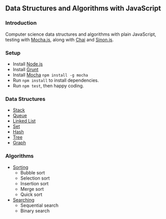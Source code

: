 ## Data Structures and Algorithms with JavaScript

### Introduction
Computer science data structures and algorithms with plain JavaScript, testing with [Mocha.js](http://mochajs.org/), along with [Chai](http://chaijs.com/) and [Sinon.js](http://sinonjs.org/).

### Setup
* Install [Node.js](https://nodejs.org/)
* Install [Grunt](http://gruntjs.com/)
* Install [Mocha](http://mochajs.org/) `npm install -g mocha`
* Run `npm install` to install dependencies.
* Run `npm test`, then happy coding.

### Data Structures
* [Stack](https://github.com/puffsun/js_datastructures_algorithms/tree/master/src/datastructures/stack)
* [Queue](https://github.com/puffsun/js_datastructures_algorithms/tree/master/src/datastructures/queue)
* [Linked List](https://github.com/puffsun/js_datastructures_algorithms/tree/master/src/datastructures/list)
* [Set](https://github.com/puffsun/js_datastructures_algorithms/tree/master/src/datastructures/set)
* [Hash](https://github.com/puffsun/js_datastructures_algorithms/tree/master/src/datastructures/hash)
* [Tree](https://github.com/puffsun/js_datastructures_algorithms/tree/master/src/datastructures/tree)
* [Graph](https://github.com/puffsun/js_datastructures_algorithms/tree/master/src/datastructures/graph)

### Algorithms
* [Sorting](https://github.com/puffsun/js_datastructures_algorithms/tree/master/src/algorithms/sorting.js)
    * Bubble sort
    * Selection sort
    * Insertion sort
    * Merge sort
    * Quick sort
* [Searching](https://github.com/puffsun/js_datastructures_algorithms/blob/master/src/algorithms/searching.js)
    * Sequential search
    * Binary search

